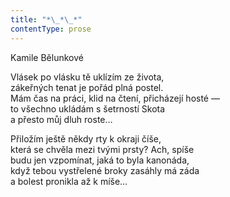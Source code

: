 ```yaml
---
title: "*\_*\_*"
contentType: prose
---
```


Kamile Bělunkové

Vlásek po vlásku tě uklízím ze života,  
zákeřných tenat je pořád plná postel.  
Mám čas na práci, klid na čtení, přicházejí hosté —  
to všechno ukládám s šetrností Skota  
a přesto můj dluh roste…

Přiložím ještě někdy rty k okraji číše,  
která se chvěla mezi tvými prsty? Ach, spíše  
budu jen vzpomínat, jaká to byla kanonáda,  
když tebou vystřelené broky zasáhly má záda  
a bolest pronikla až k míše…
